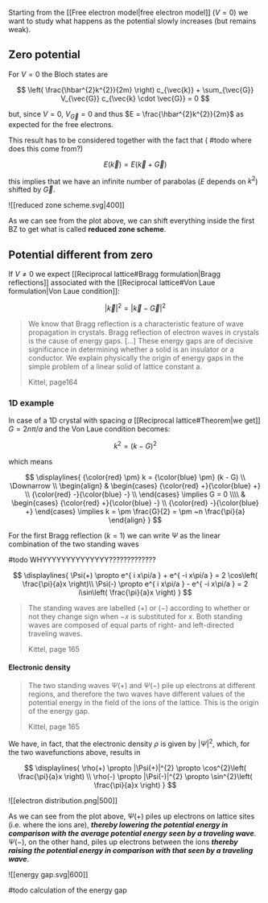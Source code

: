 
Starting from the [[Free electron model|free electron model]] ($V = 0$) we want to study what happens as the potential slowly increases (but remains weak).

## Zero potential

For $V = 0$ the Bloch states are 

$$
\left( \frac{\hbar^{2}k^{2}}{2m} \right) c_{\vec{k}} + \sum_{\vec{G}} V_{\vec{G}} c_{\vec{k} \cdot \vec{G}} = 0
$$

but, since $V = 0$, $V_{\vec{G}} = 0$ and thus $E = \frac{\hbar^{2}k^{2}}{2m}$ as expected for the free electrons.

This result has to be considered together with the fact that  ( #todo where does this come from?) 

$$
E(\vec{k}) = E (\vec{k} + \vec{G})
$$

this implies that we have an infinite number of parabolas ($E$ depends on $k^{2}$) shifted by $\vec{G}$.

![[reduced zone scheme.svg|400]]

As we can see from the plot above, we can shift everything inside the first BZ to get what is called **reduced zone scheme**.

## Potential different from zero

If $V \neq 0$ we expect [[Reciprocal lattice#Bragg formulation|Bragg reflections]] associated with the [[Reciprocal lattice#Von Laue formulation|Von Laue condition]]: 

$$
|\vec{k}|^{2} = |\vec{k} - \vec{G}|^{2}
$$

> We know that Bragg reflection is a characteristic feature of wave propagation in crystals. Bragg reflection of electron waves in crystals is the cause of energy gaps. [...] These energy gaps are of decisive significance in determining whether a solid is an insulator or a conductor. We explain physically the origin of energy gaps in the simple problem of a linear solid of lattice constant a.
> 
> Kittel, page164

### 1D example

In case of a 1D crystal with spacing $a$ [[Reciprocal lattice#Theorem|we get]] $G = 2n \pi/a$ and the Von Laue condition becomes: 

$$
k^{2} = (k - G)^{2}
$$

which means 

$$
\displaylines{
{\color{red} \pm}  k = {\color{blue} \pm}  (k - G) \\
\Downarrow \\
\begin{align}
 & \begin{cases}
{\color{red} +}{\color{blue} +}  \\
{\color{red} -}{\color{blue} -}  \\
\end{cases} \implies G = 0
\\\\
 & \begin{cases}
{\color{red} +}{\color{blue} -}  \\
{\color{red} -}{\color{blue} +}  
\end{cases} \implies k = \pm \frac{G}{2} = \pm ~n \frac{\pi}{a}
\end{align}
}
$$

For the first Bragg reflection ($k = 1$) we can write $\Psi$ as the linear combination of the two standing waves

#todo WHYYYYYYYYYYYYYY?????????????
 
$$
\displaylines{
\Psi(+) \propto e^{ i x\pi/a } + e^{ -i x\pi/a } = 2 \cos\left( \frac{\pi}{a}x \right)\\
\Psi(-) \propto e^{ i x\pi/a } - e^{ -i x\pi/a } = 2 i\sin\left( \frac{\pi}{a}x \right)
}
$$
> The standing waves are labelled $(+)$ or  $(-)$ according to whether or not they change sign when $-x$ is substituted for $x$. Both standing waves are composed of equal parts of right- and left-directed traveling waves. 
> 
> Kittel, page 165

#### Electronic density

>The two standing waves $\Psi(+)$ and $\Psi(-)$ pile up electrons at different regions, and therefore the two waves have different values of the potential energy in the field of the ions of the lattice. This is the origin of the energy gap. 
>
>Kittel, page 165

We have, in fact, that the electronic density $\rho$ is given by $|\Psi|^{2}$, which, for the two wavefunctions above, results in 

$$
\displaylines{
\rho(+) \propto |\Psi(+)|^{2} \propto \cos^{2}\left( \frac{\pi}{a}x \right) \\
\rho(-) \propto |\Psi(-)|^{2} \propto \sin^{2}\left( \frac{\pi}{a}x \right)
}
$$

![[electron distribution.png|500]]

As we can see from the plot above, $\Psi(+)$ piles up electrons on lattice sites (i.e. where the ions are), ***thereby lowering the potential energy in comparison with the average potential energy seen by a traveling wave***.
$\Psi(-)$, on the other hand, piles up electrons between the ions ***thereby raising the potential energy in comparison with that seen by a traveling wave***.

![[energy gap.svg|600]]

#todo calculation of the energy gap